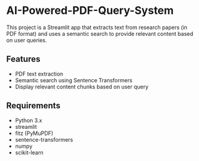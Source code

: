 # AI-Powered-PDF-Query-System

This project is a Streamlit app that extracts text from research papers (in PDF format) and uses a semantic search to provide relevant content based on user queries.

## Features
- PDF text extraction
- Semantic search using Sentence Transformers
- Display relevant content chunks based on user query

## Requirements
- Python 3.x
- streamlit
- fitz (PyMuPDF)
- sentence-transformers
- numpy
- scikit-learn


